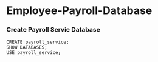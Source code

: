 # Employee-Payroll-Database

### Create Payroll Servie Database
```
CREATE payroll_service;
SHOW DATABASES;
USE payroll_service;
```
